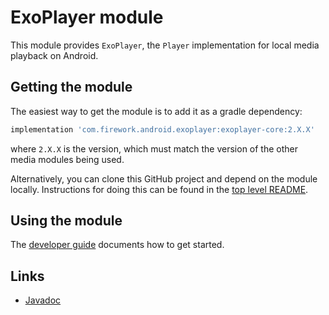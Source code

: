 # ExoPlayer module

This module provides `ExoPlayer`, the `Player` implementation for local media
playback on Android.

## Getting the module

The easiest way to get the module is to add it as a gradle dependency:

```gradle
implementation 'com.firework.android.exoplayer:exoplayer-core:2.X.X'
```

where `2.X.X` is the version, which must match the version of the other media
modules being used.

Alternatively, you can clone this GitHub project and depend on the module
locally. Instructions for doing this can be found in the [top level README][].

[top level README]: https://github.com/google/ExoPlayer/blob/release-v2/README.md

## Using the module

The [developer guide](https://exoplayer.dev/hello-world.html) documents how to
get started.

## Links

*   [Javadoc][]

[Javadoc]: https://exoplayer.dev/doc/reference/index.html
